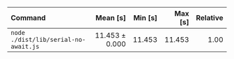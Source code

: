 | Command | Mean [s] | Min [s] | Max [s] | Relative |
|:---|---:|---:|---:|---:|
| `node ./dist/lib/serial-no-await.js` | 11.453 ± 0.000 | 11.453 | 11.453 | 1.00 |
